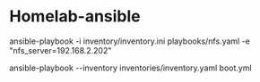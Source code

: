 # Homelab-ansible
ansible-playbook -i inventory/inventory.ini playbooks/nfs.yaml -e "nfs_server=192.168.2.202"

ansible-playbook --inventory inventories/inventory.yaml boot.yml
